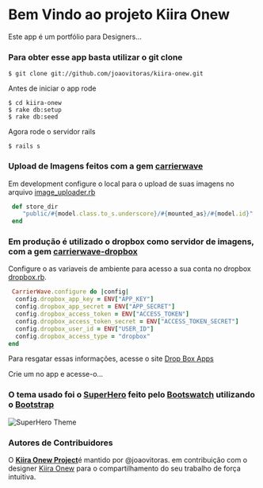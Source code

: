 # Bem Vindo ao projeto Kiira Onew
Este app é um portfólio para Designers...

### Para obter esse app basta utilizar o git clone
```
$ git clone git://github.com/joaovitoras/kiira-onew.git
```
Antes de iniciar o app rode
```
$ cd kiira-onew
$ rake db:setup
$ rake db:seed
```
Agora rode o servidor rails
```
$ rails s
```
### Upload de Imagens feitos com a gem [carrierwave](https://github.com/carrierwaveuploader/carrierwave)
Em development configure o local para o upload de suas imagens no arquivo [image_uploader.rb](https://github.com/joaovitoras/kiira-onew/blob/master/app/uploaders/image_uploader.rb)
```ruby
 def store_dir
    "public/#{model.class.to_s.underscore}/#{mounted_as}/#{model.id}"
 end
```
### Em produção é utilizado o dropbox como servidor de imagens, com a gem [carrierwave-dropbox](https://github.com/robin850/carrierwave-dropbox)
Configure o as variaveis de ambiente para acesso a sua conta no dropbox [dropbox.rb](https://github.com/joaovitoras/kiira-onew/blob/master/config/initializers/dropbox.rb).
```ruby
 CarrierWave.configure do |config|
  config.dropbox_app_key = ENV["APP_KEY"]
  config.dropbox_app_secret = ENV["APP_SECRET"]
  config.dropbox_access_token = ENV["ACCESS_TOKEN"]
  config.dropbox_access_token_secret = ENV["ACCESS_TOKEN_SECRET"]
  config.dropbox_user_id = ENV["USER_ID"]
  config.dropbox_access_type = "dropbox"
end
```

Para resgatar essas informações, acesse o site [Drop Box Apps](https://www.dropbox.com/developers/apps)

Crie um no app e acesse-o...

### O tema usado foi o [SuperHero](http://bootswatch.com/superhero/) feito pelo [Bootswatch](http://bootswatch.com/) utilizando o [Bootstrap](http://getbootstrap.com/)

![SuperHero Theme](http://s27.postimg.org/tazs0eyw3/thumbnail.png)

### Autores de Contribuidores
O [**Kiira Onew Project**](https://github.com/joaovitoras/kiira-onew)é mantido por @joaovitoras. em contribuição com o designer [Kiira Onew](http://kiiraonew.deviantart.com/) para o compartilhamento do seu trabalho de força intuitiva.
